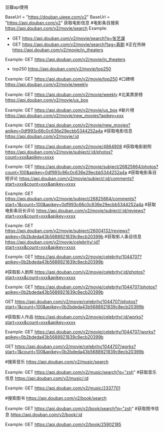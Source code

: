 ﻿豆瓣api使用

 BaseUrl = "https://douban.uieee.com/v2"
BaseUrl = "https://api.douban.com/v2"
获取电影信息
#电影条目搜索
https://api.douban.com/v2/movie/search
Example:
 * GET https://api.douban.com/v2/movie/search?q=张艺谋
 * GET https://api.douban.com/v2/movie/search?tag=喜剧
#正在热映
https://api.douban.com/v2/movie/in_theaters

Example:
GET https://api.douban.com/v2/movie/in_theaters
 * top250
https://api.douban.com/v2/movie/top250

Example:
GET https://api.douban.com/v2/movie/top250
#口碑榜
https://api.douban.com/v2/movie/weekly

Example:
GET https://api.douban.com/v2/movie/weekly
#北美票房榜
https://api.douban.com/v2/movie/us_box

Example:
GET https://api.douban.com/v2/movie/us_box
#新片榜
https://api.douban.com/v2/movie/new_movies?apikey=xxx

Example:
GET https://api.douban.com/v2/movie/new_movies?apikey=0df993c66c0c636e29ecbb5344252a4a
#获取电影信息
https://api.douban.com/v2/movie/:id

Example:
GET https://api.douban.com/v2/movie/4864908
#获取电影剧照
https://api.douban.com/v2/movie/subject/:id/photos?count=xxx&apikey=xxxx

Example:
GET https://api.douban.com/v2/movie/subject/26825664/photos?count=100&apikey=0df993c66c0c636e29ecbb5344252a4a
#获取电影条目短评论
https://api.douban.com/v2/movie/subject/:id/comments?start=xxx&count=xxx&apikey=xxxx

Example:
GET https://api.douban.com/v2/movie/subject/26825664/comments?start=1&count=100&apikey=0df993c66c0c636e29ecbb5344252a4a
#获取电影条目长评论
https://api.douban.com/v2/movie/subject/:id/reviews?start=xxx&count=xxx&apikey=xxxx

Example:
GET https://api.douban.com/v2/movie/subject/26004132/reviews?apikey=0b2bdeda43b5688921839c8ecb20399b
#获取影人条目信息
https://api.douban.com/v2/movie/celebrity/:id?start=xxx&count=xxx&apikey=xxxx

Example:
GET https://api.douban.com/v2/movie/celebrity/1044707?apikey=0b2bdeda43b5688921839c8ecb20399b

#获取影人剧照
https://api.douban.com/v2/movie/celebrity/:id/photos?start=xxx&count=xxx&apikey=xxxx

Example:
GET https://api.douban.com/v2/movie/celebrity/1044707/photos?apikey=0b2bdeda43b5688921839c8ecb20399b

GET https://api.douban.com/v2/movie/celebrity/1044707/photos?start=1&count=100&apikey=0b2bdeda43b5688921839c8ecb20399b

#获取影人作品
https://api.douban.com/v2/movie/celebrity/:id/works?start=xxx&count=xxx&apikey=xxxx

Example:
GET https://api.douban.com/v2/movie/celebrity/1044707/works?apikey=0b2bdeda43b5688921839c8ecb20399b

GET https://api.douban.com/v2/movie/celebrity/1044707/works?start=1&count=100&apikey=0b2bdeda43b5688921839c8ecb20399b


#搜索音乐
https://api.douban.com/v2/music/search

Example:
GET https://api.douban.com/v2/music/search?q="zsh"
#获取音乐信息
https://api.douban.com/v2/music/:id

Example:
GET https://api.douban.com/v2/music/2337701

#搜索图书
https://api.douban.com/v2/book/search

Example:
GET https://api.douban.com/v2/book/search?q="zsh"
#获取图书信息
https://api.douban.com/v2/book/:id

Example:
GET https://api.douban.com/v2/book/25902185
